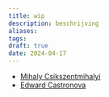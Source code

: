 ```yaml
---
title: wip
description: beschrijving
aliases: 
tags: 
draft: true
date: 2024-04-17
---
```

- [Mihaly Csikszentmihalyi](https://en.wikipedia.org/wiki/Mihaly_Csikszentmihalyi)
- [Edward Castronova](https://en.wikipedia.org/wiki/Edward_Castronova)

